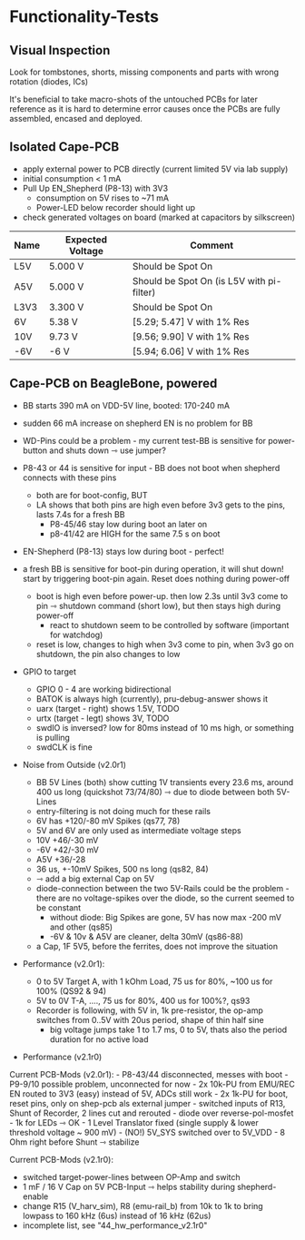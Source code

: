 # Functionality-Tests

## Visual Inspection

Look for tombstones, shorts, missing components and parts with wrong rotation (diodes, ICs)

It's beneficial to take macro-shots of the untouched PCBs for later reference as it is hard to determine error causes once the PCBs are fully assembled, encased and deployed.

## Isolated Cape-PCB

- apply external power to PCB directly (current limited 5V via lab supply)
- initial consumption < 1 mA
- Pull Up EN_Shepherd (P8-13) with 3V3
    - consumption on 5V rises to ~71 mA
    - Power-LED below recorder should light up
- check generated voltages on board (marked at capacitors by silkscreen)

| Name | Expected Voltage | Comment                                   |
|------|------------------|-------------------------------------------|
| L5V  | 5.000 V          | Should be Spot On                         |
| A5V  | 5.000 V          | Should be Spot On (is L5V with pi-filter) |
| L3V3 | 3.300 V          | Should be Spot On                         |
| 6V   | 5.38 V           | \[5.29; 5.47] V with 1% Res               |
| 10V  | 9.73 V           | \[9.56; 9.90] V with 1% Res               |
| -6V  | -6 V             | \[5.94; 6.06] V with 1% Res               |

## Cape-PCB on BeagleBone, powered

- BB starts 390 mA on VDD-5V line, booted: 170-240 mA
- sudden 66 mA increase on shepherd EN is no problem for BB
- WD-Pins could be a problem - my current test-BB is sensitive for power-button and shuts down ⇾ use jumper?
- P8-43 or 44 is sensitive for input - BB does not boot when shepherd connects with these pins
    - both are for boot-config, BUT
    - LA shows that both pins are high even before 3v3 gets to the pins, lasts 7.4s for a fresh BB
        - P8-45/46 stay low during boot an later on
        - p8-41/42 are HIGH for the same 7.5 s on boot
- EN-Shepherd (P8-13) stays low during boot - perfect!
- a fresh BB is sensitive for boot-pin during operation, it will shut down! start by triggering boot-pin again. Reset does nothing during power-off
    - boot is high even before power-up. then low 2.3s until 3v3 come to pin ⇾ shutdown command (short low), but then stays high during power-off
        - react to shutdown seem to be controlled by software (important for watchdog)
    - reset is low, changes to high when 3v3 come to pin, when 3v3 go on shutdown, the pin also changes to low

- GPIO to target
    - GPIO 0 - 4 are working bidirectional
    - BATOK is always high (currently), pru-debug-answer shows it
    - uarx (target - right) shows 1.5V, TODO
    - urtx (target - legt) shows 3V, TODO
    - swdIO is inversed? low for 80ms instead of 10 ms high, or something is pulling
    - swdCLK is fine
- Noise from Outside (v2.0r1)
    - BB 5V Lines (both) show cutting 1V transients every 23.6 ms, around 400 us long (quickshot 73/74/80) ⇾ due to diode between both 5V-Lines
    - entry-filtering is not doing much for these rails
    - 6V has +120/-80 mV Spikes (qs77, 78)
    - 5V and 6V are only used as intermediate voltage steps
    - 10V  +46/-30 mV
    - -6V +42/-30 mV
    - A5V +36/-28
    - 36 us, +-10mV Spikes, 500 ns long (qs82, 84)
    - ⇾ add a big external Cap on 5V
    - diode-connection between the two 5V-Rails could be the problem - there are no voltage-spikes over the diode, so the current seemed to be constant
        - without diode: Big Spikes are gone, 5V has now max -200 mV and other (qs85)
        - -6V & 10v & A5V are cleaner, delta 30mV (qs86-88)
    - a Cap, 1F 5V5, before the ferrites, does not improve the situation
- Performance (v2.0r1):
    - 0 to 5V Target A, with 1 kOhm Load, 75 us for 80%, ~100 us for 100% (QS92 & 94)
    - 5V to 0V T-A, ...., 75 us for 80%, 400 us for 100%?, qs93
    - Recorder is following, with 5V in, 1k pre-resistor, the op-amp switches from 0..5V with 20us period, shape of thin half sine
        - big voltage jumps take 1 to 1.7 ms, 0 to 5V, thats also the period duration for no active load
- Performance (v2.1r0)

Current PCB-Mods (v2.0r1):
    - P8-43/44 disconnected, messes with boot
    - P9-9/10 possible problem, unconnected for now
    - 2x 10k-PU from EMU/REC EN routed to 3V3 (easy) instead of 5V, ADCs still work
    - 2x 1k-PU for boot, reset pins, only on shep-pcb als external jumper
    - switched inputs of R13, Shunt of Recorder, 2 lines cut and rerouted
    - diode over reverse-pol-mosfet
    - 1k for LEDs ⇾ OK
    - 1 Level Translator fixed (single supply & lower threshold voltage ~ 900 mV)
    - (NO!) 5V_SYS switched over to 5V_VDD
    - 8 Ohm right before Shunt ⇾ stabilize

Current PCB-Mods (v2.1r0):
- switched target-power-lines between OP-Amp and switch
- 1 mF / 16 V Cap on 5V PCB-Input ⇾ helps stability during shepherd-enable
- change R15 (V_harv_sim), R8 (emu-rail_b) from 10k to 1k to bring lowpass to 160 kHz (6us) instead of 16 kHz (62us)
- incomplete list, see "44_hw_performance_v2.1r0"
